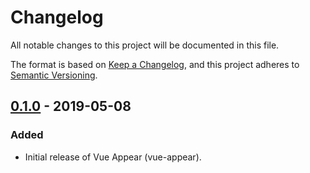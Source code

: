 # Changelog
All notable changes to this project will be documented in this file.

The format is based on [Keep a Changelog](https://keepachangelog.com/en/1.0.0/),
and this project adheres to [Semantic Versioning](https://semver.org/spec/v2.0.0.html).

<!-- ## [Unreleased] -->

## [0.1.0] - 2019-05-08
### Added
- Initial release of Vue Appear (vue-appear).

[Unreleased]: https://github.com/dinoperovic/vue-appear/compare/v0.1.0...HEAD
[0.1.0]: https://github.com/dinoperovic/vue-appear/releases/tag/v0.1.0
